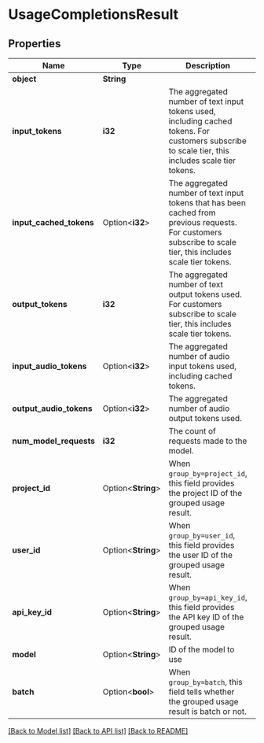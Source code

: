 # UsageCompletionsResult

## Properties

Name | Type | Description | Notes
------------ | ------------- | ------------- | -------------
**object** | **String** |  | 
**input_tokens** | **i32** | The aggregated number of text input tokens used, including cached tokens. For customers subscribe to scale tier, this includes scale tier tokens. | 
**input_cached_tokens** | Option<**i32**> | The aggregated number of text input tokens that has been cached from previous requests. For customers subscribe to scale tier, this includes scale tier tokens. | [optional]
**output_tokens** | **i32** | The aggregated number of text output tokens used. For customers subscribe to scale tier, this includes scale tier tokens. | 
**input_audio_tokens** | Option<**i32**> | The aggregated number of audio input tokens used, including cached tokens. | [optional]
**output_audio_tokens** | Option<**i32**> | The aggregated number of audio output tokens used. | [optional]
**num_model_requests** | **i32** | The count of requests made to the model. | 
**project_id** | Option<**String**> | When `group_by=project_id`, this field provides the project ID of the grouped usage result. | [optional]
**user_id** | Option<**String**> | When `group_by=user_id`, this field provides the user ID of the grouped usage result. | [optional]
**api_key_id** | Option<**String**> | When `group_by=api_key_id`, this field provides the API key ID of the grouped usage result. | [optional]
**model** | Option<**String**> | ID of the model to use | [optional]
**batch** | Option<**bool**> | When `group_by=batch`, this field tells whether the grouped usage result is batch or not. | [optional]

[[Back to Model list]](../README.md#documentation-for-models) [[Back to API list]](../README.md#documentation-for-api-endpoints) [[Back to README]](../README.md)


